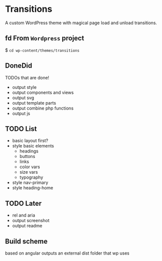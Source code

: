 # Transitions
A custom WordPress theme with magical page load and unload transitions.

## fd From `Wordpress` project
$ `cd wp-content/themes/transitions`


## DoneDid 
TODOs that are done!
- output style
- output components and views
- output svg
- output template parts
- output combine php functions
- output js

## TODO List
- basic layout first?
- style basic elements
	- headings
	- buttons
	- links
	- color vars
	- size vars
	- typography 
- style nav-primary
- style heading-home

## TODO Later
- rel and aria
- output screenshot
- output readme

## Build scheme
based on angular
outputs an external dist folder that wp uses